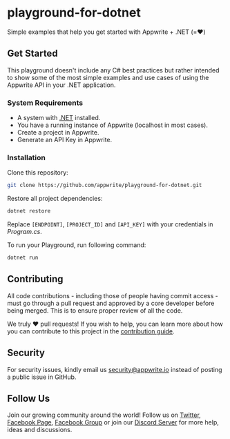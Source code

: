 # playground-for-dotnet
Simple examples that help you get started with Appwrite + .NET (=❤️)

## Get Started

This playground doesn't include any C# best practices but rather intended to show some of the most simple examples and use cases of using the Appwrite API in your .NET application.

### System Requirements
* A system with [.NET](https://dotnet.microsoft.com/) installed.
* You have a running instance of Appwrite (localhost in most cases).
* Create a project in Appwrite.
* Generate an API Key in Appwrite.

### Installation
Clone this repository:
```sh
git clone https://github.com/appwrite/playground-for-dotnet.git
```
Restore all project dependencies:
```sh
dotnet restore
```
Replace `[ENDPOINT]`, `[PROJECT_ID]` and `[API_KEY]` with your credentials in *Program.cs*.

To run your Playground, run following command:

```sh
dotnet run
```

## Contributing

All code contributions - including those of people having commit access - must go through a pull request and approved by a core developer before being merged. This is to ensure proper review of all the code.

We truly ❤️ pull requests! If you wish to help, you can learn more about how you can contribute to this project in the [contribution guide](https://github.com/appwrite/appwrite/blob/master/CONTRIBUTING.md).

## Security

For security issues, kindly email us [security@appwrite.io](mailto:security@appwrite.io) instead of posting a public issue in GitHub.

## Follow Us

Join our growing community around the world! Follow us on [Twitter](https://twitter.com/appwrite), [Facebook Page](https://www.facebook.com/appwrite.io), [Facebook Group](https://www.facebook.com/groups/appwrite.developers/) or join our [Discord Server](https://appwrite.io/discord) for more help, ideas and discussions.
